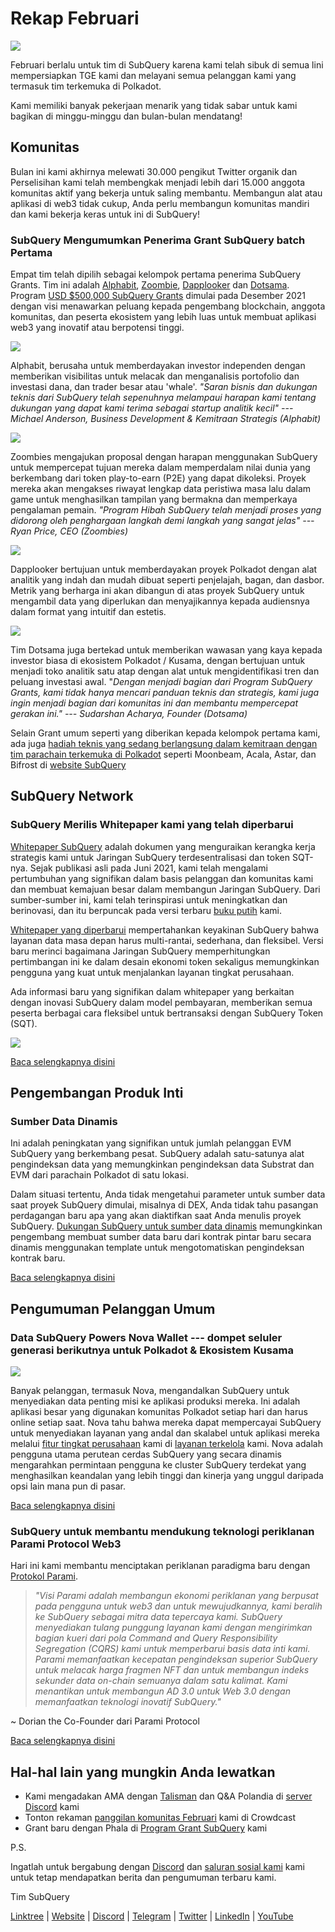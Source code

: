 # Rekap Februari

![](https://miro.medium.com/max/1400/1*T3DLiAKSIy-AjRia_JJjow.png)

Februari berlalu untuk tim di SubQuery karena kami telah sibuk di semua lini mempersiapkan TGE kami dan melayani semua pelanggan kami yang termasuk tim terkemuka di Polkadot.

Kami memiliki banyak pekerjaan menarik yang tidak sabar untuk kami bagikan di minggu-minggu dan bulan-bulan mendatang!

## Komunitas

Bulan ini kami akhirnya melewati 30.000 pengikut Twitter organik dan Perselisihan kami telah membengkak menjadi lebih dari 15.000 anggota komunitas aktif yang bekerja untuk saling membantu. Membangun alat atau aplikasi di web3 tidak cukup, Anda perlu membangun komunitas mandiri dan kami bekerja keras untuk ini di SubQuery!

### SubQuery Mengumumkan Penerima Grant SubQuery batch Pertama

Empat tim telah dipilih sebagai kelompok pertama penerima SubQuery Grants. Tim ini adalah [Alphabit](https://www.polkadata.xyz/), [Zoombie](https://zoombies.world/), [Dapplooker](https://dapplooker.com/) dan [Dotsama](http://dotsama.ai/). Program [USD $500,000 SubQuery Grants](https://subquery.network/grants) dimulai pada Desember 2021 dengan visi menawarkan peluang kepada pengembang blockchain, anggota komunitas, dan peserta ekosistem yang lebih luas untuk membuat aplikasi web3 yang inovatif atau berpotensi tinggi.

![](https://miro.medium.com/max/1400/1*tBnWK4svpGbGuP3mCXyGDg.png)

Alphabit, berusaha untuk memberdayakan investor independen dengan memberikan visibilitas untuk melacak dan menganalisis portofolio dan investasi dana, dan trader besar atau 'whale'. _"Saran bisnis dan dukungan teknis dari SubQuery telah sepenuhnya melampaui harapan kami tentang dukungan yang dapat kami terima sebagai startup analitik kecil" --- Michael Anderson, Business Development & Kemitraan Strategis (Alphabit)_

![](https://miro.medium.com/max/1400/1*TpHBDhA7WqNGTOxz9LpifQ.png)

Zoombies mengajukan proposal dengan harapan menggunakan SubQuery untuk mempercepat tujuan mereka dalam memperdalam nilai dunia yang berkembang dari token play-to-earn (P2E) yang dapat dikoleksi. Proyek mereka akan mengakses riwayat lengkap data peristiwa masa lalu dalam game untuk menghasilkan tampilan yang bermakna dan memperkaya pengalaman pemain. _"Program Hibah SubQuery telah menjadi proses yang didorong oleh penghargaan langkah demi langkah yang sangat jelas" --- Ryan Price, CEO (Zoombies)_

![](https://miro.medium.com/max/1400/1*4rPD0g-pC3MOU5M5vAtS4w.png)

Dapplooker bertujuan untuk memberdayakan proyek Polkadot dengan alat analitik yang indah dan mudah dibuat seperti penjelajah, bagan, dan dasbor. Metrik yang berharga ini akan dibangun di atas proyek SubQuery untuk mengambil data yang diperlukan dan menyajikannya kepada audiensnya dalam format yang intuitif dan estetis.

![](https://miro.medium.com/max/1400/1*kC8QYVvlUZwUfgXTBFQbgg.png)

Tim Dotsama juga bertekad untuk memberikan wawasan yang kaya kepada investor biasa di ekosistem Polkadot / Kusama, dengan bertujuan untuk menjadi toko analitik satu atap dengan alat untuk mengidentifikasi tren dan peluang investasi awal. "_Dengan menjadi bagian dari Program SubQuery Grants, kami tidak hanya mencari panduan teknis dan strategis, kami juga ingin menjadi bagian dari komunitas ini dan membantu mempercepat gerakan ini." --- Sudarshan Acharya, Founder (Dotsama)_

Selain Grant umum seperti yang diberikan kepada kelompok pertama kami, ada juga [hadiah teknis yang sedang berlangsung dalam kemitraan dengan tim parachain terkemuka di Polkadot](../blogs/20220127-grants-bounties.md) seperti Moonbeam, Acala, Astar, dan Bifrost di [website SubQuery ](https://subquery.network/grants)

## SubQuery Network

### SubQuery Merilis Whitepaper kami yang telah diperbarui

[Whitepaper SubQuery](https://static.subquery.network/whitepaper.pdf) adalah dokumen yang menguraikan kerangka kerja strategis kami untuk Jaringan SubQuery terdesentralisasi dan token SQT-nya. Sejak publikasi asli pada Juni 2021, kami telah mengalami pertumbuhan yang signifikan dalam basis pelanggan dan komunitas kami dan membuat kemajuan besar dalam membangun Jaringan SubQuery. Dari sumber-sumber ini, kami telah terinspirasi untuk meningkatkan dan berinovasi, dan itu berpuncak pada versi terbaru [buku putih](https://static.subquery.network/whitepaper.pdf) kami.

[Whitepaper yang diperbarui](https://static.subquery.network/whitepaper.pdf) mempertahankan keyakinan SubQuery bahwa layanan data masa depan harus multi-rantai, sederhana, dan fleksibel. Versi baru merinci bagaimana Jaringan SubQuery memperhitungkan pertimbangan ini ke dalam desain ekonomi token sekaligus memungkinkan pengguna yang kuat untuk menjalankan layanan tingkat perusahaan.

Ada informasi baru yang signifikan dalam whitepaper yang berkaitan dengan inovasi SubQuery dalam model pembayaran, memberikan semua peserta berbagai cara fleksibel untuk bertransaksi dengan SubQuery Token (SQT).

![](https://miro.medium.com/max/1400/1*EhLefs3-lb47y2LC4Z6jWA.png)

[Baca selengkapnya disini](../blogs/20220216-whitepaper-update.md)

## Pengembangan Produk Inti

### Sumber Data Dinamis

Ini adalah peningkatan yang signifikan untuk jumlah pelanggan EVM SubQuery yang berkembang pesat. SubQuery adalah satu-satunya alat pengindeksan data yang memungkinkan pengindeksan data Substrat dan EVM dari parachain Polkadot di satu lokasi.

Dalam situasi tertentu, Anda tidak mengetahui parameter untuk sumber data saat proyek SubQuery dimulai, misalnya di DEX, Anda tidak tahu pasangan perdagangan baru apa yang akan diaktifkan saat Anda menulis proyek SubQuery. [Dukungan SubQuery untuk sumber data dinamis](https://university.subquery.network/build/dynamicdatasources.html) memungkinkan pengembang membuat sumber data baru dari kontrak pintar baru secara dinamis menggunakan template untuk mengotomatiskan pengindeksan kontrak baru.

[Baca selengkapnya disini](https://university.subquery.network/build/dynamicdatasources.html)

## Pengumuman Pelanggan Umum

### Data SubQuery Powers Nova Wallet --- dompet seluler generasi berikutnya untuk Polkadot & Ekosistem Kusama

![](https://miro.medium.com/max/1400/1*NkYmEpYLpZYFRkANrvpwPw.png)

Banyak pelanggan, termasuk Nova, mengandalkan SubQuery untuk menyediakan data penting misi ke aplikasi produksi mereka. Ini adalah aplikasi besar yang digunakan komunitas Polkadot setiap hari dan harus online setiap saat. Nova tahu bahwa mereka dapat mempercayai SubQuery untuk menyediakan layanan yang andal dan skalabel untuk aplikasi mereka melalui [fitur tingkat perusahaan](https://blog.subquery.network/blogs/20211228-enterprise-hosted.html) kami di [layanan terkelola](https://project.subquery.network/) kami. Nova adalah pengguna utama perutean cerdas SubQuery yang secara dinamis mengarahkan permintaan pengguna ke cluster SubQuery terdekat yang menghasilkan keandalan yang lebih tinggi dan kinerja yang unggul daripada opsi lain mana pun di pasar.

[Baca selengkapnya disini](../customer_announcements/20220210-nova-wallet.md)

### SubQuery untuk membantu mendukung teknologi periklanan Parami Protocol Web3

Hari ini kami membantu menciptakan periklanan paradigma baru dengan [Protokol Parami](https://parami.io/).

> _"Visi Parami adalah membangun ekonomi periklanan yang berpusat pada pengguna untuk web3 dan untuk mewujudkannya, kami beralih ke SubQuery sebagai mitra data tepercaya kami. SubQuery menyediakan tulang punggung layanan kami dengan mengirimkan bagian kueri dari pola Command and Query Responsibility Segregation (CQRS) kami untuk memperbarui basis data inti kami. Parami memanfaatkan kecepatan pengindeksan superior SubQuery untuk melacak harga fragmen NFT dan untuk membangun indeks sekunder data on-chain semuanya dalam satu kalimat. Kami menantikan untuk membangun AD 3.0 untuk Web 3.0 dengan memanfaatkan teknologi inovatif SubQuery."_

~ Dorian the Co-Founder dari Parami Protocol

[Baca selengkapnya disini](../customer_announcements/20220222-parami.md)

## Hal-hal lain yang mungkin Anda lewatkan

- Kami mengadakan AMA dengan [Talisman](https://talisman.xyz/) dan Q&A Polandia di [server Discord](https://discord.com/channels/796198414798028831/796198414798028834) kami
- Tonton rekaman [panggilan komunitas Februari](https://www.crowdcast.io/e/subquery-sessions-february) kami di Crowdcast
- Grant baru dengan Phala di [Program Grant SubQuery](https://subquery.network/grants) kami

P.S.

Ingatlah untuk bergabung dengan [Discord](https://discord.com/invite/subquery) dan [saluran sosial kami](https://linktr.ee/subquerynetwork) kami untuk tetap mendapatkan berita dan pengumuman terbaru kami.

Tim SubQuery

[Linktree](https://linktr.ee/subquerynetwork) | [Website](https://subquery.network/) | [Discord](https://discord.com/invite/78zg8aBSMG) | [Telegram](https://t.me/subquerynetwork) | [Twitter](https://twitter.com/subquerynetwork) | [LinkedIn](https://www.linkedin.com/company/subquery) | [YouTube](https://www.youtube.com/channel/UCi1a6NUUjegcLHDFLr7CqLw)
